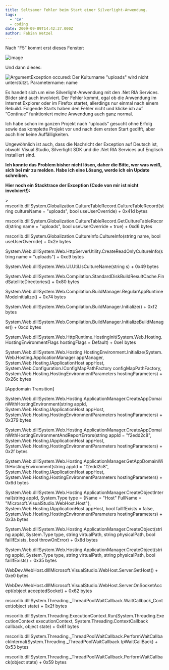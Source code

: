 ```yaml
---
title: Seltsamer Fehler beim Start einer Silverlight-Anwendung.
tags:
  - 'C#'
  - coding
date: 2009-09-09T14:42:37.000Z
author: Fabian Wetzel
---
```


Nach “F5” kommt erst dieses Fenster:

![image](https://az275061.vo.msecnd.net/blogmedia/2009/09/image28.png "image")

Und dann dieses:

![ArgumentException occured: Der Kulturname &quot;uploads&quot; wird nicht unterstützt. Parametername: name](https://az275061.vo.msecnd.net/blogmedia/2009/09/image29.png "ArgumentException occured: Der Kulturname &quot;uploads&quot; wird nicht unterstützt. Parametername: name")

Es handelt sich um eine Silverlight-Anwendung mit den .Net RIA Services. Bilder sind auch involviert. Der Fehler kommt, egal ob die Anwendung im Internet Explorer oder im Firefox startet, allerdings nur einmal nach einem Rebuild. Folgende Starts haben den Fehler nicht und klicke ich auf “Continue” funktioniert meine Anwendung auch ganz normal.

Ich habe schon im ganzen Projekt nach “uploads” gesucht ohne Erfolg sowie das komplette Projekt vor und nach dem ersten Start gedifft, aber auch hier keine Auffälligkeiten.

Ungewöhnlich ist auch, dass die Nachricht der Exception auf Deutsch ist, obwohl Visual Studio, Silverlight SDK und die .Net RIA Services auf Englisch installiert sind.

**Ich konnte das Problem bisher nicht lösen, daher die Bitte, wer was weiß, sich bei mir zu melden. Habe ich eine Lösung, werde ich ein Update schreiben.**

<!--more-->

**Hier noch ein Stacktrace der Exception (Code von mir ist nicht involviert!):**

&gt;	mscorlib.dll!System.Globalization.CultureTableRecord.CultureTableRecord(string cultureName = "uploads", bool useUserOverride) + 0x41d bytes

mscorlib.dll!System.Globalization.CultureTableRecord.GetCultureTableRecord(string name = "uploads", bool useUserOverride = true) + 0xd6 bytes

mscorlib.dll!System.Globalization.CultureInfo.CultureInfo(string name, bool useUserOverride) + 0x2e bytes

System.Web.dll!System.Web.HttpServerUtility.CreateReadOnlyCultureInfo(string name = "uploads") + 0xc9 bytes

System.Web.dll!System.Web.UI.Util.IsCultureName(string s) + 0x49 bytes

System.Web.dll!System.Web.Compilation.StandardDiskBuildResultCache.FindSatelliteDirectories() + 0x80 bytes

System.Web.dll!System.Web.Compilation.BuildManager.RegularAppRuntimeModeInitialize() + 0x74 bytes

System.Web.dll!System.Web.Compilation.BuildManager.Initialize() + 0xf2 bytes

System.Web.dll!System.Web.Compilation.BuildManager.InitializeBuildManager() + 0xcd bytes

System.Web.dll!System.Web.HttpRuntime.HostingInit(System.Web.Hosting.HostingEnvironmentFlags hostingFlags = Default) + 0xe1 bytes

System.Web.dll!System.Web.Hosting.HostingEnvironment.Initialize(System.Web.Hosting.ApplicationManager appManager, System.Web.Hosting.IApplicationHost appHost, System.Web.Configuration.IConfigMapPathFactory configMapPathFactory, System.Web.Hosting.HostingEnvironmentParameters hostingParameters) + 0x26c bytes

[Appdomain Transition]

System.Web.dll!System.Web.Hosting.ApplicationManager.CreateAppDomainWithHostingEnvironment(string appId, System.Web.Hosting.IApplicationHost appHost, System.Web.Hosting.HostingEnvironmentParameters hostingParameters) + 0x379 bytes

System.Web.dll!System.Web.Hosting.ApplicationManager.CreateAppDomainWithHostingEnvironmentAndReportErrors(string appId = "f2edd2c8", System.Web.Hosting.IApplicationHost appHost, System.Web.Hosting.HostingEnvironmentParameters hostingParameters) + 0x2f bytes

System.Web.dll!System.Web.Hosting.ApplicationManager.GetAppDomainWithHostingEnvironment(string appId = "f2edd2c8", System.Web.Hosting.IApplicationHost appHost, System.Web.Hosting.HostingEnvironmentParameters hostingParameters) + 0x6d bytes

System.Web.dll!System.Web.Hosting.ApplicationManager.CreateObjectInternal(string appId, System.Type type = {Name = "Host" FullName = "Microsoft.VisualStudio.WebHost.Host"}, System.Web.Hosting.IApplicationHost appHost, bool failIfExists = false, System.Web.Hosting.HostingEnvironmentParameters hostingParameters) + 0x3a bytes

System.Web.dll!System.Web.Hosting.ApplicationManager.CreateObject(string appId, System.Type type, string virtualPath, string physicalPath, bool failIfExists, bool throwOnError) + 0x8d bytes

System.Web.dll!System.Web.Hosting.ApplicationManager.CreateObject(string appId, System.Type type, string virtualPath, string physicalPath, bool failIfExists) + 0x35 bytes

WebDev.WebHost.dll!Microsoft.VisualStudio.WebHost.Server.GetHost() + 0xe0 bytes

WebDev.WebHost.dll!Microsoft.VisualStudio.WebHost.Server.OnSocketAccept(object acceptedSocket) + 0x62 bytes

mscorlib.dll!System.Threading._ThreadPoolWaitCallback.WaitCallback_Context(object state) + 0x2f bytes

mscorlib.dll!System.Threading.ExecutionContext.Run(System.Threading.ExecutionContext executionContext, System.Threading.ContextCallback callback, object state) + 0x6f bytes

mscorlib.dll!System.Threading._ThreadPoolWaitCallback.PerformWaitCallbackInternal(System.Threading._ThreadPoolWaitCallback tpWaitCallBack) + 0x53 bytes

mscorlib.dll!System.Threading._ThreadPoolWaitCallback.PerformWaitCallback(object state) + 0x59 bytes


